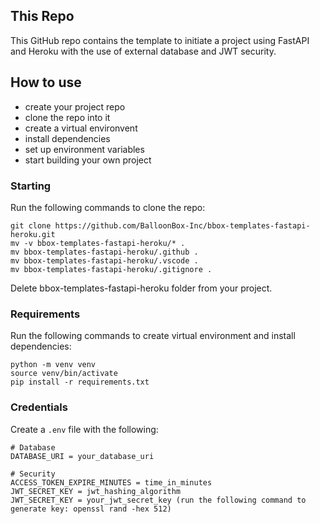 ## This Repo

This GitHub repo contains the template to initiate a project using FastAPI and Heroku with the use of external database and JWT security.

## How to use

- create your project repo
- clone the repo into it
- create a virtual environvent
- install dependencies
- set up environment variables
- start building your own project

### Starting

Run the following commands to clone the repo:

```
git clone https://github.com/BalloonBox-Inc/bbox-templates-fastapi-heroku.git
mv -v bbox-templates-fastapi-heroku/* .
mv bbox-templates-fastapi-heroku/.github .
mv bbox-templates-fastapi-heroku/.vscode .
mv bbox-templates-fastapi-heroku/.gitignore .
```

Delete bbox-templates-fastapi-heroku folder from your project.

### Requirements

Run the following commands to create virtual environment and install dependencies:

```
python -m venv venv
source venv/bin/activate
pip install -r requirements.txt
```

### Credentials

Create a `.env` file with the following:

```
# Database
DATABASE_URI = your_database_uri

# Security
ACCESS_TOKEN_EXPIRE_MINUTES = time_in_minutes
JWT_SECRET_KEY = jwt_hashing_algorithm
JWT_SECRET_KEY = your_jwt_secret_key (run the following command to generate key: openssl rand -hex 512)
```
